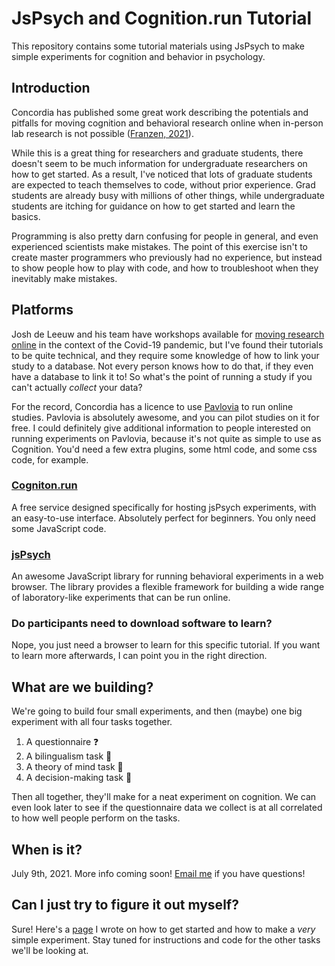 # JsPsych and Cognition.run Tutorial #

This repository contains some tutorial materials using JsPsych to make simple experiments for cognition and behavior in psychology.

## Introduction ##

Concordia has published some great work describing the potentials and pitfalls for moving cognition and behavioral research online when in-person lab research is not possible ([Franzen, 2021](https://www.researchgate.net/publication/348962122_Best_practice_suggestions_for_successful_online_studies)).

While this is a great thing for researchers and graduate students, there doesn't seem to be much information for undergraduate researchers on how to get started. As a result, I've noticed that lots of graduate students are expected to teach themselves to code, without prior experience. Grad students are already busy with millions of other things, while undergraduate students are itching for guidance on how to get started and learn the basics.

Programming is also pretty darn confusing for people in general, and even experienced scientists make mistakes. The point of this exercise isn't to create master programmers who previously had no experience, but instead to show people how to play with code, and how to troubleshoot when they inevitably make mistakes.

## Platforms ##

Josh de Leeuw and his team have workshops available for [moving research online](https://www.movingresearchonline.info/) in the context of the Covid-19 pandemic, but I've found their tutorials to be quite technical, and they require some knowledge of how to link your study to a database. Not every person knows how to do that, if they even have a database to link it to! So what's the point of running a study if you can't actually *collect* your data?

For the record, Concordia has a licence to use [Pavlovia](https://pavlovia.org/#about) to run online studies. Pavlovia is absolutely awesome, and you can pilot studies on it for free. I could definitely give additional information to people interested on running experiments on Pavlovia, because it's not quite as simple to use as Cognition. You'd need a few extra plugins, some html code, and some css code, for example. 

### [Cogniton.run](https://www.cognition.run/) ###

A free service designed specifically for hosting jsPsych experiments, with an easy-to-use interface. Absolutely perfect for beginners. You only need some JavaScript code.


### [jsPsych](https://www.jspsych.org/) ###

An awesome JavaScript library for running behavioral experiments in a web browser. The library provides a flexible framework for building a wide range of laboratory-like experiments that can be run online.

### Do participants need to download software to learn? ###

Nope, you just need a browser to learn for this specific tutorial. If you want to learn more afterwards, I can point you in the right direction.


## What are we building? ##

We're going to build four small experiments, and then (maybe) one big experiment with all four tasks together. 

1. A questionnaire :question:
2. A bilingualism task :speech_balloon:
3. A theory of mind task :thought_balloon:
4. A decision-making task :1234:

Then all together, they'll make for a neat experiment on cognition. We can even look later to see if the questionnaire data we collect is at all correlated to how well people perform on the tasks. 


## When is it? ##

July 9th, 2021. More info coming soon! [Email me](mailto:nathalie.germain@mail.concordia.ca) if you have questions!


## Can I just try to figure it out myself? ##

Sure! Here's a [page](https://github.com/LMD-nat/tutorial_jsPsych/wiki/Getting-Started) I wrote on how to get started and how to make a *very* simple experiment. Stay tuned for instructions and code for the other tasks we'll be looking at. 
